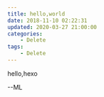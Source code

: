 ```yaml
---
title: hello,world
date: 2018-11-10 02:22:31
updated: 2020-03-27 21:00:00
categories:
	- Delete
tags: 
	- Delete
---
```

hello,hexo
<!--more--> --ML